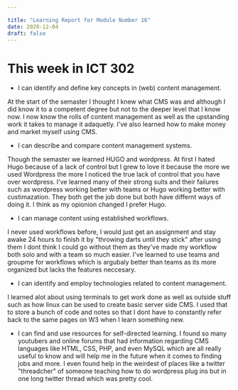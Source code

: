 ```yaml
---

title: "Learning Report for Module Number 16"
date: 2020-12-04
draft: false
---
```


# This week in ICT 302
- I can identify and define key concepts in (web) content management.
 
At the start of the semaster I thought I knew what CMS was and although I did know it to a competent degree but not to the deeper level that I know now. I now know the rolls
of content management as well as the upstanding work it takes to manage it adaquetly. I've also learned how to make money and market myself using CMS.
 
 - I can describe and compare content management systems.

Though the semaster we learned HUGO and wordpress. At first I hated Hugo because of a lack of control but I grew to love it because the more we used Wordpress the more I noticed the true
lack of control that you have over wordpress. I've learned many of their strong suits and their failures such as wordpress working better with teams or Hugo working better with custimazation.
They both get the job done but both have differnt ways of doing it. I think as my opionion changed I prefer Hugo.

- I can manage content using established workflows.

I never used workflows before, I would just get an assignment and stay awake 24 hours to finish it by "throwing darts until they stick" after using them I dont think I could go without
them as they've made my workflow both solo and with a team so much easier. I've learned to use teams and groupme for workflows which is argubaly better than teams as its more organized
but lacks the features neccesary.

 - I can identify and employ technologies related to content management.

 I learned alot about using terminals to get work done as well as outside stuff such as how linux can be used to create basic server side CMS. I used that to store a bunch of code
 and notes so that I dont have to constantly refer back to the same pages on W3 when I learn something new.
 
 - I can find and use resources for self-directed learning.
 I found so many youtubers and online forums that had information regarding CMS languages like HTML, CSS, PHP, and even MySQL which are all really useful to know and will help me 
 in the future when it comes to finding jobs and more. I even found help in the weirdest of places like a twitter "threadcher" of someone teaching how to do wordpress plug ins but in
 one long twitter thread which was pretty cool.
